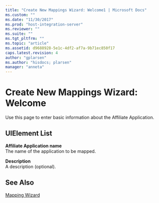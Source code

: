 ```yaml
---
title: "Create New Mappings Wizard: Welcome1 | Microsoft Docs"
ms.custom: ""
ms.date: "11/30/2017"
ms.prod: "host-integration-server"
ms.reviewer: ""
ms.suite: ""
ms.tgt_pltfrm: ""
ms.topic: "article"
ms.assetid: d9688928-5e1c-4df2-af7a-9b71ec850f17
caps.latest.revision: 4
author: "gplarsen"
ms.author: "hisdocs; plarsen"
manager: "anneta"
---
```

# Create New Mappings Wizard: Welcome
Use this page to enter basic information about the Affiliate Application.  
  
## UIElement List  
 **Affiliate Application name**  
 The name of the application to be mapped.  
  
 **Description**  
 A description (optional).  
  
## See Also  
 [Mapping Wizard](../core/mapping-wizard1.md)